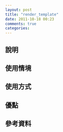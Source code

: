 ```yaml
---
layout: post
title: "render_template"
date: 2011-10-18 00:23
comments: true
categories: 
---
```

## 說明
## 使用情境
## 使用方式
## 優點
## 參考資料
